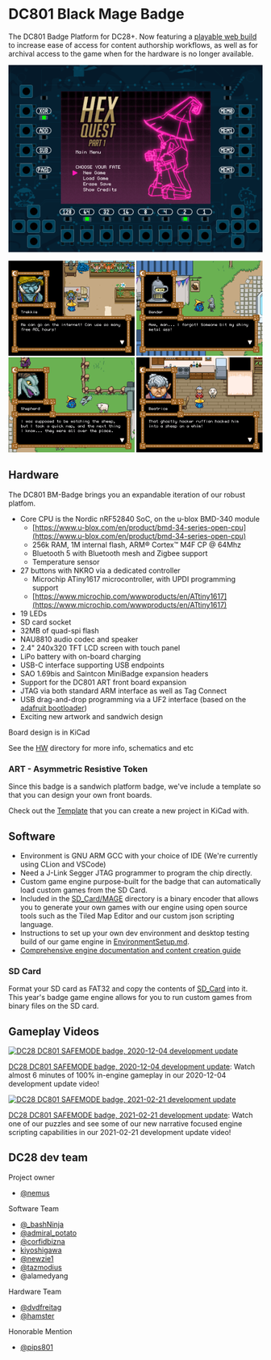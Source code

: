 # DC801 Black Mage Badge
The DC801 Badge Platform for DC28+. Now featuring a [playable web build](https://dc801.github.io/BM-Badge/) to increase ease of access for content authorship workflows, as well as for archival access to the game when for the hardware is no longer available.

![DC801 Black Mage Game 2020 main menu](SD_Card/MAGE/docs_images/main-menu.gif)

![DC801 Black Mage Game 2020 sample gameplay (screen only)](SD_Card/MAGE/docs_images/game-sample-x4.png)

## Hardware
The DC801 BM-Badge brings you an expandable iteration of our robust platfom.

 - Core CPU is the Nordic nRF52840 SoC, on the u-blox BMD-340 module
   - [https://www.u-blox.com/en/product/bmd-34-series-open-cpu](https://www.u-blox.com/en/product/bmd-34-series-open-cpu)
   - 256k RAM, 1M internal flash, ARM® Cortex™ M4F CP @ 64Mhz
   - Bluetooth 5 with Bluetooth mesh and Zigbee support
   - Temperature sensor
 - 27 buttons with NKRO via a dedicated controller
   - Microchip ATiny1617 microcontroller, with UPDI programming support
   - [https://www.microchip.com/wwwproducts/en/ATtiny1617](https://www.microchip.com/wwwproducts/en/ATtiny1617)
 - 19 LEDs
 - SD card socket
 - 32MB of quad-spi flash
 - NAU8810 audio codec and speaker
 - 2.4" 240x320 TFT LCD screen with touch panel
 - LiPo battery with on-board charging
 - USB-C interface supporting USB endpoints
 - SAO 1.69bis and Saintcon MiniBadge expansion headers
 - Support for the DC801 ART front board expansion
 - JTAG via both standard ARM interface as well as Tag Connect
 - USB drag-and-drop programming via a UF2 interface (based on the [adafruit bootloader](https://github.com/adafruit/Adafruit_nRF52_Bootloader))
 - Exciting new artwork and sandwich design

Board design is in KiCad

See the [HW](/HW) directory for more info, schematics and etc

### ART - Asymmetric Resistive Token
Since this badge is a sandwich platform badge, we've include a template so that you can design your own front boards.

Check out the [Template](/HW/ART/Template) that you can create a new project in KiCad with.

## Software
 - Environment is GNU ARM GCC with your choice of IDE (We're currently using CLion and VSCode)
 - Need a J-Link Segger JTAG programmer to program the chip directly.
 - Custom game engine purpose-built for the badge that can automatically load custom games from the SD Card.
 - Included in the [SD_Card/MAGE](/SD_Card/MAGE) directory is a binary encoder that allows you to generate your own games with our engine using open source tools such as the Tiled Map Editor and our custom json scripting language.
 - Instructions to set up your own dev environment and desktop testing build of our game engine in [EnvironmentSetup.md](/EnvironmentSetup.md).
 - [Comprehensive engine documentation and content creation guide](SD_Card/MAGE/README.md)

### SD Card
Format your SD card as FAT32 and copy the contents of [SD_Card](SD_Card) into it.
This year's badge game engine allows for you to run custom games from binary files on the SD card.

## Gameplay Videos

<a href="https://vimeo.com/487527877" target="_blank"><img src="https://i.vimeocdn.com/video/1008891350" alt="DC28 DC801 SAFEMODE badge, 2020-12-04 development update" /></a>

[DC28 DC801 SAFEMODE badge, 2020-12-04 development update](https://vimeo.com/487527877): Watch almost 6 minutes of 100% in-engine gameplay in our 2020-12-04 development update video!

<a href="https://vimeo.com/515088170" target="_blank"><img src="https://i.vimeocdn.com/video/1066639355" alt="DC28 DC801 SAFEMODE badge, 2021-02-21 development update" /></a>

[DC28 DC801 SAFEMODE badge, 2021-02-21 development update](https://vimeo.com/515088170):
Watch one of our puzzles and see some of our new narrative focused engine scripting capabilities in our 2021-02-21 development update video!

## DC28 dev team

Project owner
- [@nemus](https://twitter.com/Nemus801)

Software Team
- [@_bashNinja](https://twitter.com/_bashNinja)
- [@admiral_potato](https://twitter.com/admiral_potato)
- [@corfidbizna](https://twitter.com/corfidbizna)
- [kiyoshigawa](https://twa.ninja/)
- [@newzie1](https://twitter.com/newzie1)
- [@tazmodius](https://twitter.com/tazmodius)
- @alamedyang

Hardware Team
- [@dvdfreitag](https://twitter.com/dvdfreitag)
- [@hamster](https://twitter.com/hamster)

Honorable Mention
- [@pips801](https://twitter.com/pips801)